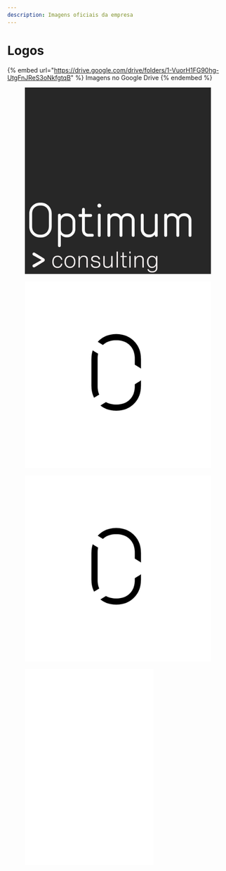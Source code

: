 ```yaml
---
description: Imagens oficiais da empresa
---
```


# Logos

{% embed url="https://drive.google.com/drive/folders/1-VuorH1FG90hg-UtgFnJReS3oNkfgtqB" %}
Imagens no Google Drive
{% endembed %}

<figure><img src="../.gitbook/assets/Logo_helvetica.png" alt=""><figcaption></figcaption></figure>

<figure><img src="../.gitbook/assets/Logo_short_transparente.png" alt=""><figcaption></figcaption></figure>

<figure><img src="../.gitbook/assets/Logo_short.png" alt=""><figcaption></figcaption></figure>

<figure><img src="../.gitbook/assets/Logo_short_transparente_branco.png" alt=""><figcaption></figcaption></figure>
